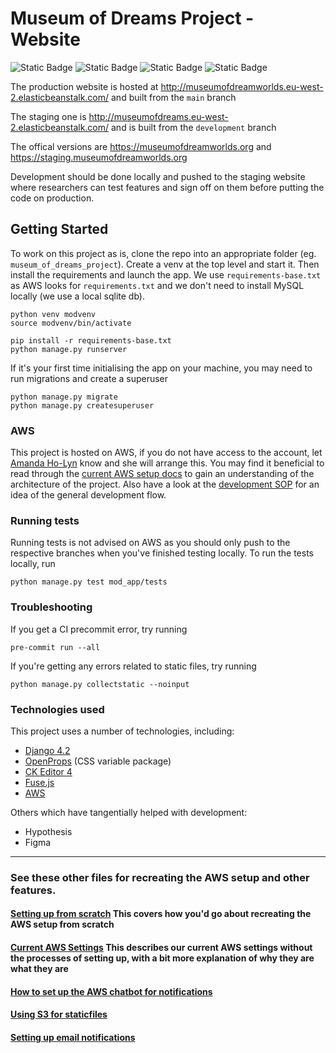 # Museum of Dreams Project - Website

![Static Badge](https://img.shields.io/badge/built_with-Django_4.2-blue) ![Static Badge](https://img.shields.io/badge/OpenProps-1883e3) ![Static Badge](https://img.shields.io/badge/CKEditor4-8a2be2) ![Static Badge](https://img.shields.io/badge/hosted-232F3E?logo=amazonwebservices)

The production website is hosted at http://museumofdreamworlds.eu-west-2.elasticbeanstalk.com/ and built from the `main` branch

The staging one is http://museumofdreams.eu-west-2.elasticbeanstalk.com/ and is built from the `development` branch

The offical versions are https://museumofdreamworlds.org and https://staging.museumofdreamworlds.org

Development should be done locally and pushed to the staging website where researchers can test features and sign off on them before putting the code on production.

## Getting Started

To work on this project as is, clone the repo into an appropriate folder (eg. `museum_of_dreams_project`). Create a venv at the top level and start it. Then install the requirements and launch the app. We use `requirements-base.txt` as AWS looks for `requirements.txt` and we don't need to install MySQL locally (we use a local sqlite db).

```
python venv modvenv
source modvenv/bin/activate

pip install -r requirements-base.txt
python manage.py runserver
```

If it's your first time initialising the app on your machine, you may need to run migrations and create a superuser

```
python manage.py migrate
python manage.py createsuperuser
```

### AWS

This project is hosted on AWS, if you do not have access to the account, let [Amanda Ho-Lyn](mailto:a.ho-lyn@ucl.ac.uk) know and she will arrange this.
You may find it beneficial to read through the [current AWS setup docs](docs/baseAWSSetup.md) to gain an understanding of the architecture of the project. Also have a look at the [development SOP](docs/developmentSOP.md) for an idea of the general development flow.

### Running tests

Running tests is not advised on AWS as you should only push to the respective branches when you've finished testing locally.
To run the tests locally, run

```
python manage.py test mod_app/tests
```

### Troubleshooting

If you get a CI precommit error, try running

```
pre-commit run --all
```

If you're getting any errors related to static files, try running

```
python manage.py collectstatic --noinput
```

### Technologies used

This project uses a number of technologies, including:

- [Django 4.2](https://docs.djangoproject.com/en/4.2/)
- [OpenProps](https://open-props.style/#colors) (CSS variable package)
- [CK Editor 4](https://ckeditor.com/docs/ckeditor4/latest/index.html)
- [Fuse.js](https://www.fusejs.io/)
- [AWS](aws.com)

Others which have tangentially helped with development:

- Hypothesis
- Figma

---

### See these other files for recreating the AWS setup and other features.

#### [Setting up from scratch](docs/howtoSetupBase.md) This covers how you'd go about recreating the AWS setup from scratch

#### [Current AWS Settings](docs/baseAWSSetup.md) This describes our current AWS settings without the processes of setting up, with a bit more explanation of why they are what they are

#### [How to set up the AWS chatbot for notifications](docs/AWSchatbot.md)

#### [Using S3 for staticfiles](docs/s3ForStatic.md)

#### [Setting up email notifications](docs/AWSses.md)

